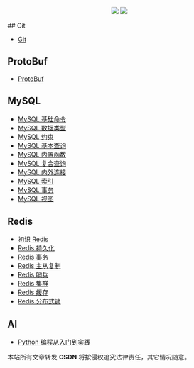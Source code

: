 

<p align="center">
  <p align="center">
      <img src="https://github-readme-stats.vercel.app/api?username=wynhelloworld&count_private=true" />
      <img src="https://repobeats.axiom.co/api/embed/204d4f971425aa6d3eac4ea0bff2787d28d999a2.svg" />
  </p>
</p>
## Git

- [Git](./git/git.md)

## ProtoBuf

- [ProtoBuf](https://wynhelloworld.github.io/ProtoBuf)

## MySQL

- [MySQL 基础命令](./mysql/mysql-basic-commands.md)
- [MySQL 数据类型](./mysql/mysql-data-type.md)
- [MySQL 约束](./mysql/mysql-table-constraint.md)
- [MySQL 基本查询](./mysql/mysql-basic-query.md)
- [MySQL 内置函数](./mysql/mysql-bulit-in-functions.md)
- [MySQL 复合查询](./mysql/mysql-composed-query.md)
- [MySQL 内外连接](./mysql/mysql-inner-outer-join.md )
- [MySQL 索引](./mysql/mysql-index.md)
- [MySQL 事务](./mysql/mysql-transaction.md)
- [MySQL 视图](./mysql/mysql-view.md)

## Redis

- [初识 Redis](./redis/redis-base.md)
- [Redis 持久化](./redis/redis-persistence.md)
- [Redis 事务](./redis/redis-transactions.md)
- [Redis 主从复制](./redis/redis-replication.md)
- [Redis 哨兵](./redis/redis-sentinel.md)
- [Redis 集群](./redis/redis-cluster.md)
- [Redis 缓存](./redis/redis-cache.md)
- [Redis 分布式锁](./redis/redis-distributed-lock.md)

## AI
- [Python 编程从入门到实践](https://wynhelloworld.github.io/Python-Crash-Course/)



<script src="https://giscus.app/client.js"
        data-repo="wynhelloworld/blog-comments"
        data-repo-id="R_kgDOKruZpg"
        data-category="Announcements"
        data-category-id="DIC_kwDOKruZps4Ca2L0"
        data-mapping="url"
        data-strict="0"
        data-reactions-enabled="1"
        data-emit-metadata="0"
        data-input-position="bottom"
        data-theme="preferred_color_scheme"
        data-lang="zh-CN"
        crossorigin="anonymous"
        async>
</script>

本站所有文章转发 **CSDN** 将按侵权追究法律责任，其它情况随意。
